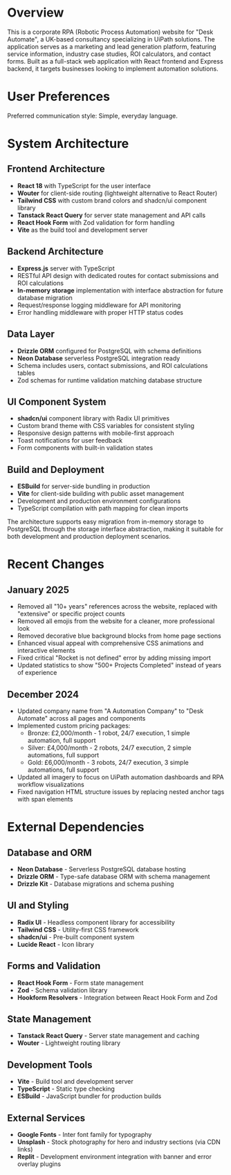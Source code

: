 # Overview

This is a corporate RPA (Robotic Process Automation) website for "Desk Automate", a UK-based consultancy specializing in UiPath solutions. The application serves as a marketing and lead generation platform, featuring service information, industry case studies, ROI calculators, and contact forms. Built as a full-stack web application with React frontend and Express backend, it targets businesses looking to implement automation solutions.

# User Preferences

Preferred communication style: Simple, everyday language.

# System Architecture

## Frontend Architecture
- **React 18** with TypeScript for the user interface
- **Wouter** for client-side routing (lightweight alternative to React Router)
- **Tailwind CSS** with custom brand colors and shadcn/ui component library
- **Tanstack React Query** for server state management and API calls
- **React Hook Form** with Zod validation for form handling
- **Vite** as the build tool and development server

## Backend Architecture
- **Express.js** server with TypeScript
- RESTful API design with dedicated routes for contact submissions and ROI calculations
- **In-memory storage** implementation with interface abstraction for future database migration
- Request/response logging middleware for API monitoring
- Error handling middleware with proper HTTP status codes

## Data Layer
- **Drizzle ORM** configured for PostgreSQL with schema definitions
- **Neon Database** serverless PostgreSQL integration ready
- Schema includes users, contact submissions, and ROI calculations tables
- Zod schemas for runtime validation matching database structure

## UI Component System
- **shadcn/ui** component library with Radix UI primitives
- Custom brand theme with CSS variables for consistent styling
- Responsive design patterns with mobile-first approach
- Toast notifications for user feedback
- Form components with built-in validation states

## Build and Deployment
- **ESBuild** for server-side bundling in production
- **Vite** for client-side building with public asset management
- Development and production environment configurations
- TypeScript compilation with path mapping for clean imports

The architecture supports easy migration from in-memory storage to PostgreSQL through the storage interface abstraction, making it suitable for both development and production deployment scenarios.

# Recent Changes

## January 2025
- Removed all "10+ years" references across the website, replaced with "extensive" or specific project counts
- Removed all emojis from the website for a cleaner, more professional look
- Removed decorative blue background blocks from home page sections
- Enhanced visual appeal with comprehensive CSS animations and interactive elements
- Fixed critical "Rocket is not defined" error by adding missing import
- Updated statistics to show "500+ Projects Completed" instead of years of experience

## December 2024
- Updated company name from "A Automation Company" to "Desk Automate" across all pages and components
- Implemented custom pricing packages:
  - Bronze: £2,000/month - 1 robot, 24/7 execution, 1 simple automation, full support
  - Silver: £4,000/month - 2 robots, 24/7 execution, 2 simple automations, full support
  - Gold: £6,000/month - 3 robots, 24/7 execution, 3 simple automations, full support
- Updated all imagery to focus on UiPath automation dashboards and RPA workflow visualizations
- Fixed navigation HTML structure issues by replacing nested anchor tags with span elements

# External Dependencies

## Database and ORM
- **Neon Database** - Serverless PostgreSQL database hosting
- **Drizzle ORM** - Type-safe database ORM with schema management
- **Drizzle Kit** - Database migrations and schema pushing

## UI and Styling
- **Radix UI** - Headless component library for accessibility
- **Tailwind CSS** - Utility-first CSS framework
- **shadcn/ui** - Pre-built component system
- **Lucide React** - Icon library

## Forms and Validation
- **React Hook Form** - Form state management
- **Zod** - Schema validation library
- **Hookform Resolvers** - Integration between React Hook Form and Zod

## State Management
- **Tanstack React Query** - Server state management and caching
- **Wouter** - Lightweight routing library

## Development Tools
- **Vite** - Build tool and development server
- **TypeScript** - Static type checking
- **ESBuild** - JavaScript bundler for production builds

## External Services
- **Google Fonts** - Inter font family for typography
- **Unsplash** - Stock photography for hero and industry sections (via CDN links)
- **Replit** - Development environment integration with banner and error overlay plugins